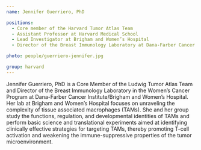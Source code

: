 ```yaml
---
name: Jennifer Guerriero, PhD

positions:
  - Core member of the Harvard Tumor Atlas Team
  - Assistant Professor at Harvard Medical School
  - Lead Investigator at Brigham and Women’s Hospital
  - Director of the Breast Immunology Laboratory at Dana-Farber Cancer Institute

photo: people/guerriero-jennifer.jpg

group: harvard
---
```


Jennifer Guerriero, PhD is a Core Member of the Ludwig Tumor Atlas Team and Director of the Breast Immunology Laboratory in the Women’s Cancer Program at Dana-Farber Cancer Institute/Brigham and Women’s Hospital. Her lab at Brigham and Women’s Hospital focuses on unraveling the complexity of tissue associated macrophages (TAMs). She and her group study the functions, regulation, and developmental identities of TAMs and perform basic science and translational experiments aimed at identifying clinically effective strategies for targeting TAMs, thereby promoting T-cell activation and weakening the immune-suppressive properties of the tumor microenvironment.

